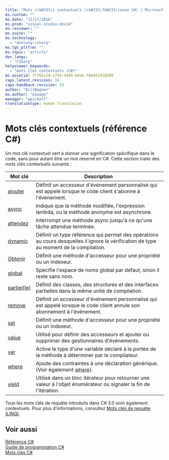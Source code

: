 ```yaml
---
title: "Mots cl&#233;s contextuels (r&#233;f&#233;rence C#) | Microsoft Docs"
ms.custom: ""
ms.date: "11/17/2016"
ms.prod: "visual-studio-dev14"
ms.reviewer: ""
ms.suite: ""
ms.technology: 
  - "devlang-csharp"
ms.tgt_pltfrm: ""
ms.topic: "article"
dev_langs: 
  - "CSharp"
helpviewer_keywords: 
  - "mots clés contextuels (C#)"
ms.assetid: 7c76bc29-a754-4389-b0ab-f6b441018298
caps.latest.revision: 19
caps.handback.revision: 19
author: "BillWagner"
ms.author: "wiwagn"
manager: "wpickett"
translationtype: Human Translation
---
```

# Mots cl&#233;s contextuels (r&#233;f&#233;rence C#)
Un mot clé contextuel sert à donner une signification spécifique dans le code, sans pour autant être un mot réservé en C\#.  Cette section traite des mots clés contextuels suivants :  
  
|Mot clé|Description|  
|-------------|-----------------|  
|[ajouter](../../../csharp/language-reference/keywords/add.md)|Définit un accesseur d'événement personnalisé qui est appelé lorsque le code client s'abonne à l'événement.|  
|[async](../../../csharp/language-reference/keywords/async.md)|indique que la méthode modifiée, l'expression lambda, ou la méthode anonyme est asynchrone.|  
|[attendez](../../../csharp/language-reference/keywords/await.md)|Interrompt une méthode async jusqu'à ce qu'une tâche attendue terminée.|  
|[dynamic](../../../csharp/language-reference/keywords/dynamic.md)|Définit un type référence qui permet des opérations au cours desquelles il ignore la vérification de type au moment de la compilation.|  
|[Obtenir](../../../csharp/language-reference/keywords/get.md)|Définit une méthode d'accesseur pour une propriété ou un indexeur.|  
|[global](../../../csharp/language-reference/keywords/global.md)|Spécifie l'espace de noms global par défaut, sinon il reste sans nom.|  
|[partiel\(le\)](../../../csharp/language-reference/keywords/partial-type.md)|Définit des classes, des structures et des interfaces partielles dans la même unité de compilation.|  
|[remove](../../../csharp/language-reference/keywords/remove.md)|Définit un accesseur d'événement personnalisé qui est appelé lorsque le code client annule son abonnement à l'événement.|  
|[set](../../../csharp/language-reference/keywords/set.md)|Définit une méthode d'accesseur pour une propriété ou un indexeur.|  
|[value](../../../csharp/language-reference/keywords/value.md)|Utilisé pour définir des accesseurs et ajouter ou supprimer des gestionnaires d'événements.|  
|[var](../../../csharp/language-reference/keywords/var.md)|Active le type d'une variable déclaré à la portée de la méthode à déterminer par le compilateur.|  
|[where](../../../csharp/language-reference/keywords/where-generic-type-constraint.md)|Ajoute des contraintes à une déclaration générique.  \(Voir également [where](../../../csharp/language-reference/keywords/where-clause.md)\).|  
|[yield](../../../csharp/language-reference/keywords/yield.md)|Utilisé dans un bloc itérateur pour retourner une valeur à l'objet énumérateur ou signaler la fin de l'itération.|  
  
 Tous les mots clés de requête introduits dans C\# 3.0 sont également contextuels.  Pour plus d'informations, consultez [Mots clés de requête \(LINQ\)](../../../csharp/language-reference/keywords/query-keywords.md).  
  
## Voir aussi  
 [Référence C\#](../../../csharp/language-reference/index.md)   
 [Guide de programmation C\#](../../../csharp/programming-guide/index.md)   
 [Mots clés C\#](../../../csharp/language-reference/keywords/index.md)